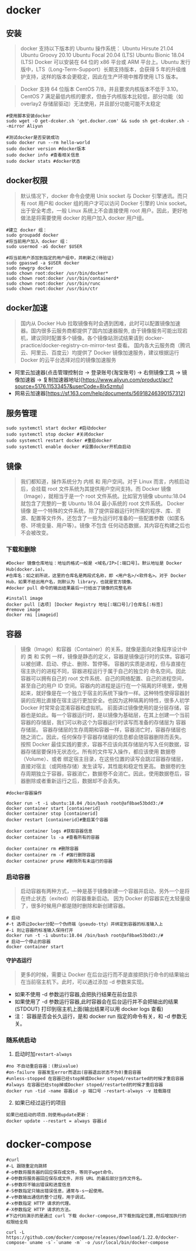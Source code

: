 # docker

## 安装

>docker 支持以下版本的 Ubuntu 操作系统：
Ubuntu Hirsute 21.04
Ubuntu Groovy 20.10
Ubuntu Focal 20.04 (LTS)
Ubuntu Bionic 18.04 (LTS)
Docker 可以安装在 64 位的 x86 平台或 ARM 平台上。Ubuntu 发行版中，LTS（Long-Term-Support）长期支持版本，会获得 5 年的升级维护支持，这样的版本会更稳定，因此在生产环境中推荐使用 LTS 版本。


> Docker 支持 64 位版本 CentOS 7/8，并且要求内核版本不低于 3.10。 CentOS 7 满足最低内核的要求，但由于内核版本比较低，部分功能（如 overlay2 存储层驱动）无法使用，并且部分功能可能不太稳定




```shell
#使用脚本安装docker
sudo wget -O get-dcoker.sh 'get.docker.com' && sudo sh get-dcoker.sh --mirror Aliyun

#测试docker是否安装成功
sudo docker run --rm hello-world
sudo docker version #docker版本
sudo docker info #查看相关信息
sudo docker stats #docker状态
```


## docker权限
>默认情况下，docker 命令会使用 Unix socket 与 Docker 引擎通讯。而只有 root 用户和 docker 组的用户才可以访问 Docker 引擎的 Unix socket。出于安全考虑，一般 Linux 系统上不会直接使用 root 用户。因此，更好地做法是将需要使用 docker 的用户加入 docker 用户组。
```shell
#建立 docker 组：
sudo groupadd docker
#将当前用户加入 docker 组：
sudo usermod -aG docker $USER

#将当前用户添加到指定的用户组中，并刷新之(待验证)
sudo gpasswd -a $USER docker 
sudo newgrp docker
sudo chown root:docker /usr/bin/docker*
sudo chown root:docker /usr/bin/containerd*
sudo chown root:docker /usr/bin/runc
sudo chown root:docker /usr/bin/ctr

```


## docker加速
> 国内从 Docker Hub 拉取镜像有时会遇到困难，此时可以配置镜像加速器。国内很多云服务商都提供了国内加速器服务,
由于镜像服务可能出现宕机，建议同时配置多个镜像。各个镜像站测试结果请到 docker-practice/docker-registry-cn-mirror-test 查看。
国内各大云服务商（腾讯云、阿里云、百度云）均提供了 Docker 镜像加速服务，建议根据运行 Docker 的云平台选择对应的镜像加速服务

* 阿里云加速器(点击管理控制台 -> 登录账号(淘宝账号) -> 右侧镜像工具 -> 镜像加速器 -> 复制加速器地址)[https://www.aliyun.com/product/acr?source=5176.11533457&userCode=8lx5zmtu]   
* 网易云加速器[https://sf.163.com/help/documents/56918246390157312]   


## 服务管理 
```shell
sudo systemctl start docker #启动docker
sudo systemctl stop docker #关闭docker
sudo systemctl restart docker #重启docker
sudo systemctl enable docker #设置docker开机自启动
```

## 镜像
>我们都知道，操作系统分为 内核 和 用户空间。对于 Linux 而言，内核启动后，会挂载 root 文件系统为其提供用户空间支持。而 Docker 镜像（Image），就相当于是一个 root 文件系统。比如官方镜像 ubuntu:18.04 就包含了完整的一套 Ubuntu 18.04 最小系统的 root 文件系统。
Docker 镜像 是一个特殊的文件系统，除了提供容器运行时所需的程序、库、资源、配置等文件外，还包含了一些为运行时准备的一些配置参数（如匿名卷、环境变量、用户等）。镜像 不包含 任何动态数据，其内容在构建之后也不会被改变。

### 下载和删除
```shell
#Docker 镜像仓库地址：地址的格式一般是 <域名/IP>[:端口号]。默认地址是 Docker Hub(docker.io)。
#仓库名：如之前所说，这里的仓库名是两段式名称，即 <用户名>/<软件名>。对于 Docker Hub，如果不给出用户名，则默认为 library，也就是官方镜像。
#docker pull 命令的输出结果最后一行给出了镜像的完整名称

#install image
docker pull [选项] [Docker Registry 地址[:端口号]/]仓库名[:标签] 
#remove image
docker rmi [imageid] 
```

## 容器
>镜像（Image）和容器（Container）的关系，就像是面向对象程序设计中的 类 和 实例 一样，镜像是静态的定义，容器是镜像运行时的实体。容器可以被创建、启动、停止、删除、暂停等。
容器的实质是进程，但与直接在宿主执行的进程不同，容器进程运行于属于自己的独立的 命名空间。因此容器可以拥有自己的 root 文件系统、自己的网络配置、自己的进程空间，甚至自己的用户 ID 空间。容器内的进程是运行在一个隔离的环境里，使用起来，就好像是在一个独立于宿主的系统下操作一样。这种特性使得容器封装的应用比直接在宿主运行更加安全。也因为这种隔离的特性，很多人初学 Docker 时常常会混淆容器和虚拟机。
前面讲过镜像使用的是分层存储，容器也是如此。每一个容器运行时，是以镜像为基础层，在其上创建一个当前容器的存储层，我们可以称这个为容器运行时读写而准备的存储层为 容器存储层。
容器存储层的生存周期和容器一样，容器消亡时，容器存储层也随之消亡。因此，任何保存于容器存储层的信息都会随容器删除而丢失。
按照 Docker 最佳实践的要求，容器不应该向其存储层内写入任何数据，容器存储层要保持无状态化。所有的文件写入操作，都应该使用 数据卷（Volume）、或者 绑定宿主目录，在这些位置的读写会跳过容器存储层，直接对宿主（或网络存储）发生读写，其性能和稳定性更高。
数据卷的生存周期独立于容器，容器消亡，数据卷不会消亡。因此，使用数据卷后，容器删除或者重新运行之后，数据却不会丢失。





```shell
#docker容器操作

docker run -t -i ubuntu:18.04 /bin/bash root@af8bae53bdd3:/#
docker container start [containerid]
docker container stop [containerid]
docker restart [containerid]#重启某个容器

docker container logs #获取容器信息
docker container ls -a #查看所有的容器

docker container rm #删除容器
docker container rm -f #强行删除容器
docker container prune #删除所有未运行的容器
```


### 启动容器
> 启动容器有两种方式，一种是基于镜像新建一个容器并启动，另外一个是将在终止状态（exited）的容器重新启动。 
因为 Docker 的容器实在太轻量级了，很多时候用户都是随时删除和新创建容器。

```shell
# 启动
#-t 选项让Docker分配一个伪终端（pseudo-tty）并绑定到容器的标准输入上     
#-i 则让容器的标准输入保持打开 
docker run -t -i ubuntu:18.04 /bin/bash root@af8bae53bdd3:/#
# 启动一个停止的容器
docker container start
```

#### 守护态运行
> 更多的时候，需要让 Docker 在后台运行而不是直接把执行命令的结果输出在当前宿主机下。此时，可以通过添加 -d 参数来实现。


- 如果不使用 -d 参数运行容器,会把执行结果在前台显示
- 如果使用了 -d 参数运行容器,此时容器会在后台运行并不会把输出的结果 (STDOUT) 打印到宿主机上面(输出结果可以用 docker logs 查看)
- 注： 容器是否会长久运行，是和 docker run 指定的命令有关，和 -d 参数无关。


### 随系统启动
1. 启动时加`restart-always`
```shell
#no 不自动重启容器：(默认value)
#on-failure 容器发生error而退出(容器退出状态不为0)重启容器
#unless-stopped 在容器已经stop掉或Docker stoped/restarted的时候才重启容器
#always 在容器已经stop掉或Docker stoped/restarted的时候才重启容器
docker run -tid -name 容器id -p 端口号 -restart-always -v 挂载路径
```
2. 如果已经过运行的项目
```shell
如果已经启动的项目.则使用update更新：
docker update --restart = always 容器id
```


# docker-compose
```shell
#curl
#-L 跟随重定向跳转
#-o参数将服务器的回应保存成文件，等同于wget命令。
#-O参数将服务器回应保存成文件，并将 URL 的最后部分当作文件名。
#-s参数将不输出错误和进度信息
#-S参数指定只输出错误信息，通常与-s一起使用。
#-v参数输出通信的整个过程，用于调试。
#-x参数指定 HTTP 请求的代理。
#-X参数指定 HTTP 请求的方法。
#下边代码演示的是通过 curl 下载 docker-compose,并下载到指定位置,然后增加执行的权限给全局

curl -L https://github.com/docker/compose/releases/download/1.22.0/docker-compose-`uname -s`-`uname -m` -o /usr/local/bin/docker-compose

```

